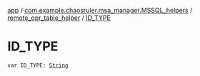 [app](../../index.md) / [com.example.chaosruler.msa_manager.MSSQL_helpers](../index.md) / [remote_opr_table_helper](index.md) / [ID_TYPE](.)

# ID_TYPE

`var ID_TYPE: `[`String`](https://kotlinlang.org/api/latest/jvm/stdlib/kotlin/-string/index.html)